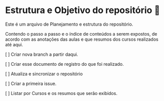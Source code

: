 # Estrutura e Objetivo do repositório :steam_locomotive:

Este é um arquivo de Planejamento e estrutura do repositório.

Contendo o passo a passo e o índice de conteúdos a serem expostos, de acordo com as anotações das aulas e que  resumos dos cursos realizados até aqui.

[ ] Criar nova branch a partir daqui.

[ ] Criar esse documento de registro do que foi realizado.

[ ] Atualiza e sincronizar o repositório

[ ] Criar a primeira issue.

[ ] Listar por Cursos e os resumos que serão exibidos.

